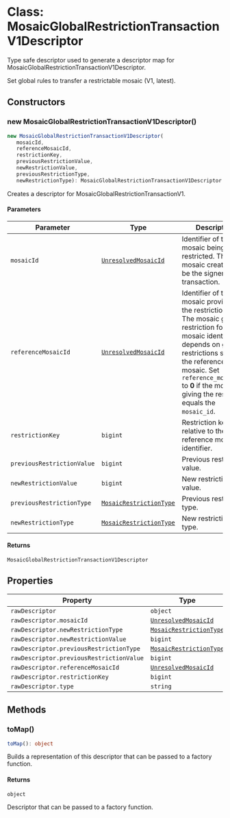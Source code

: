# Class: MosaicGlobalRestrictionTransactionV1Descriptor

Type safe descriptor used to generate a descriptor map for MosaicGlobalRestrictionTransactionV1Descriptor.

Set global rules to transfer a restrictable mosaic (V1, latest).

## Constructors

### new MosaicGlobalRestrictionTransactionV1Descriptor()

```ts
new MosaicGlobalRestrictionTransactionV1Descriptor(
   mosaicId, 
   referenceMosaicId, 
   restrictionKey, 
   previousRestrictionValue, 
   newRestrictionValue, 
   previousRestrictionType, 
   newRestrictionType): MosaicGlobalRestrictionTransactionV1Descriptor
```

Creates a descriptor for MosaicGlobalRestrictionTransactionV1.

#### Parameters

| Parameter | Type | Description |
| ------ | ------ | ------ |
| `mosaicId` | [`UnresolvedMosaicId`](../../models/classes/UnresolvedMosaicId.md) | Identifier of the mosaic being restricted. The mosaic creator must be the signer of the transaction. |
| `referenceMosaicId` | [`UnresolvedMosaicId`](../../models/classes/UnresolvedMosaicId.md) | Identifier of the mosaic providing the restriction key. The mosaic global restriction for the mosaic identifier depends on global restrictions set on the reference mosaic. Set `reference_mosaic_id` to **0** if the mosaic giving the restriction equals the `mosaic_id`. |
| `restrictionKey` | `bigint` | Restriction key relative to the reference mosaic identifier. |
| `previousRestrictionValue` | `bigint` | Previous restriction value. |
| `newRestrictionValue` | `bigint` | New restriction value. |
| `previousRestrictionType` | [`MosaicRestrictionType`](../../models/classes/MosaicRestrictionType.md) | Previous restriction type. |
| `newRestrictionType` | [`MosaicRestrictionType`](../../models/classes/MosaicRestrictionType.md) | New restriction type. |

#### Returns

`MosaicGlobalRestrictionTransactionV1Descriptor`

## Properties

| Property | Type |
| ------ | ------ |
| <a id="rawdescriptor"></a> `rawDescriptor` | `object` |
| `rawDescriptor.mosaicId` | [`UnresolvedMosaicId`](../../models/classes/UnresolvedMosaicId.md) |
| `rawDescriptor.newRestrictionType` | [`MosaicRestrictionType`](../../models/classes/MosaicRestrictionType.md) |
| `rawDescriptor.newRestrictionValue` | `bigint` |
| `rawDescriptor.previousRestrictionType` | [`MosaicRestrictionType`](../../models/classes/MosaicRestrictionType.md) |
| `rawDescriptor.previousRestrictionValue` | `bigint` |
| `rawDescriptor.referenceMosaicId` | [`UnresolvedMosaicId`](../../models/classes/UnresolvedMosaicId.md) |
| `rawDescriptor.restrictionKey` | `bigint` |
| `rawDescriptor.type` | `string` |

## Methods

### toMap()

```ts
toMap(): object
```

Builds a representation of this descriptor that can be passed to a factory function.

#### Returns

`object`

Descriptor that can be passed to a factory function.

